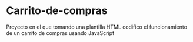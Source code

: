 # Carrito-de-compras

Proyecto en el que tomando una plantilla HTML codifico el funcionamiento de un carrito de compras usando JavaScript
